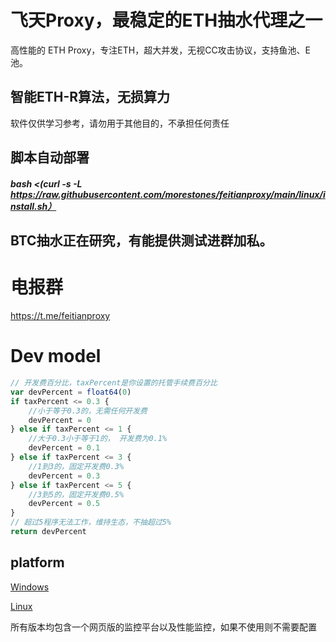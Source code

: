 # 飞天Proxy，最稳定的ETH抽水代理之一
高性能的 ETH Proxy，专注ETH，超大并发，无视CC攻击协议，支持鱼池、E池。
## 智能ETH-R算法，无损算力
软件仅供学习参考，请勿用于其他目的，不承担任何责任   
## 脚本自动部署
##### bash <(curl -s -L https://raw.githubusercontent.com/morestones/feitianproxy/main/linux/install.sh）
## BTC抽水正在研究，有能提供测试进群加私。
# 电报群
https://t.me/feitianproxy

# Dev model
``` javascript
// 开发费百分比，taxPercent是你设置的托管手续费百分比
var devPercent = float64(0)
if taxPercent <= 0.3 {
	//小于等于0.3的，无需任何开发费
	devPercent = 0
} else if taxPercent <= 1 {
	//大于0.3小于等于1的， 开发费为0.1%
	devPercent = 0.1
} else if taxPercent <= 3 {
	//1到3的，固定开发费0.3%
	devPercent = 0.3
} else if taxPercent <= 5 {
	//3到5的，固定开发费0.5%
	devPercent = 0.5
}
// 超过5程序无法工作，维持生态，不抽超过5%
return devPercent
```

## platform
[Windows](https://github.com/morestones/feitian-proxy/tree/master/windows/)

[Linux](https://github.com/morestones/feitian-proxy/tree/master/linux/)

所有版本均包含一个网页版的监控平台以及性能监控，如果不使用则不需要配置
